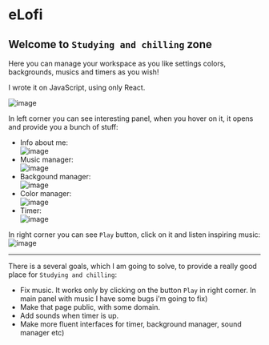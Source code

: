 # eLofi

## Welcome to `Studying and chilling` zone

Here you can manage your workspace as you like settings colors, backgrounds, musics and timers as you wish!

I wrote it on JavaScript, using only React.

![image](https://user-images.githubusercontent.com/43857227/218302462-612b26cc-4e22-42ea-8778-6d84bf67e732.png)


In left corner you can see interesting panel, when you hover on it, it opens and provide you a bunch of stuff:
- Info about me:  
![image](https://user-images.githubusercontent.com/43857227/218302567-1bee6e6a-fc0d-4154-ba58-8b599b19b42a.png)
- Music manager:  
![image](https://user-images.githubusercontent.com/43857227/218302568-b353f66c-1c8b-4394-811e-02d052f6343c.png)
- Backgound manager:  
![image](https://user-images.githubusercontent.com/43857227/218302570-36f55d75-946a-4c99-96d9-b184092cf796.png)
- Color manager:  
![image](https://user-images.githubusercontent.com/43857227/218302573-841bbe3a-dd93-4197-9260-c1d686234bed.png)
- Timer:  
![image](https://user-images.githubusercontent.com/43857227/218302575-9a3f0d09-9c27-4702-a198-66095478190f.png)

In right corner you can see `Play` button, click on it and listen inspiring music:  
![image](https://user-images.githubusercontent.com/43857227/218302638-3f47de45-4764-4804-b6ec-4d802006a1a3.png)

-----

There is a several goals, which I am going to solve, to provide a really good place for `Studying and chilling`:
- Fix music. It works only by clicking on the button `Play` in right corner. In main panel with music I have some bugs i'm going to fix)
- Make that page public, with some domain.
- Add sounds when timer is up.
- Make more fluent interfaces for timer, background manager, sound manager etc)
